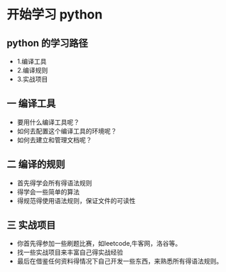 # 开始学习 python
## python 的学习路径
 - 1.编译工具
 - 2.编译规则
 - 3.实战项目


 ## 一 编译工具
- 要用什么编译工具呢？
- 如何去配置这个编译工具的环境呢？
- 如何去建立和管理文档呢？

## 二  编译的规则
- 首先得学会所有得语法规则
- 得学会一些简单的算法
- 得规范得使用语法规则，保证文件的可读性

## 三 实战项目
- 你首先得参加一些刷题比赛，如leetcode,牛客网，洛谷等。
- 找一些实战项目来丰富自己得实战经验
- 最后在借鉴任何资料得情况下自己开发一些东西，来熟悉所有得语法规则。
